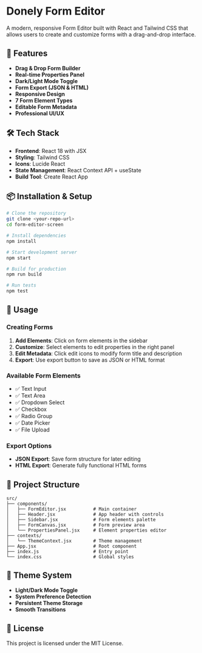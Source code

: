 # Donely Form Editor

A modern, responsive Form Editor built with React and Tailwind CSS that allows users to create and customize forms with a drag-and-drop interface.

## 🚀 Features

- **Drag & Drop Form Builder**
- **Real-time Properties Panel**
- **Dark/Light Mode Toggle**
- **Form Export (JSON & HTML)**
- **Responsive Design**
- **7 Form Element Types**
- **Editable Form Metadata**
- **Professional UI/UX**

## 🛠️ Tech Stack

- **Frontend**: React 18 with JSX
- **Styling**: Tailwind CSS
- **Icons**: Lucide React
- **State Management**: React Context API + useState
- **Build Tool**: Create React App

## 📦 Installation & Setup

```bash
# Clone the repository
git clone <your-repo-url>
cd form-editor-screen

# Install dependencies
npm install

# Start development server
npm start

# Build for production
npm run build

# Run tests
npm test
```

## 🎯 Usage

### Creating Forms
1. **Add Elements**: Click on form elements in the sidebar
2. **Customize**: Select elements to edit properties in the right panel
3. **Edit Metadata**: Click edit icons to modify form title and description
4. **Export**: Use export button to save as JSON or HTML format

### Available Form Elements
- ✅ Text Input
- ✅ Text Area
- ✅ Dropdown Select
- ✅ Checkbox
- ✅ Radio Group
- ✅ Date Picker
- ✅ File Upload

### Export Options
- **JSON Export**: Save form structure for later editing
- **HTML Export**: Generate fully functional HTML forms

## 📁 Project Structure

```
src/
├── components/
│   ├── FormEditor.jsx          # Main container
│   ├── Header.jsx              # App header with controls
│   ├── Sidebar.jsx             # Form elements palette
│   ├── FormCanvas.jsx          # Form preview area
│   └── PropertiesPanel.jsx     # Element properties editor
├── contexts/
│   └── ThemeContext.jsx        # Theme management
├── App.jsx                     # Root component
├── index.js                    # Entry point
└── index.css                   # Global styles
```

## 🎨 Theme System

- **Light/Dark Mode Toggle**
- **System Preference Detection**
- **Persistent Theme Storage**
- **Smooth Transitions**


## 📄 License

This project is licensed under the MIT License.


